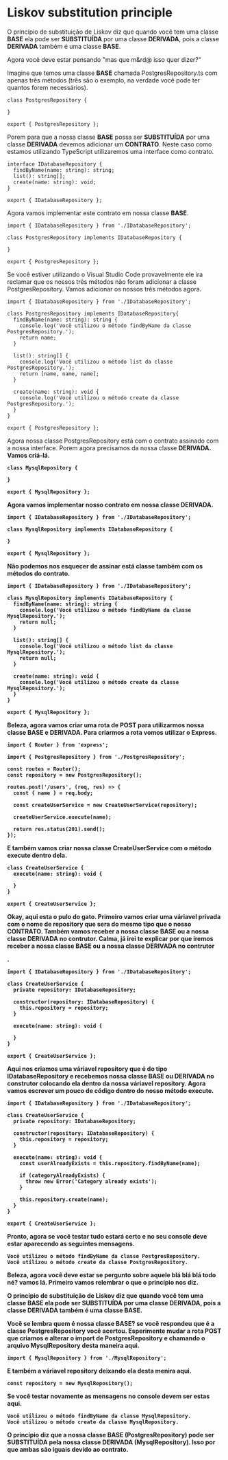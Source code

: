 <h1>Liskov substitution principle</h1>
<p>O princípio de substituição de Liskov diz que quando você tem uma classe <b>BASE</b> ela pode ser <b>SUBSTITUÍDA</b> por uma classe <b>DERIVADA</b>, pois a classe <b>DERIVADA</b> também é uma classe <b>BASE</b>.</p>

<p>Agora você deve estar pensando "mas que m&rd@ isso quer dizer?"</p>

<p>Imagine que temos uma classe <b>BASE</b> chamada PostgresRepository.ts com apenas três métodos (três são o exemplo, na verdade você pode ter quantos forem necessários).</p>

```
class PostgresRepository {

}

export { PostgresRepository };
```

<p>Porem para que a nossa classe <b>BASE</b> possa ser <b>SUBSTITUÍDA</b> por uma classe <b>DERIVADA</b> devemos adicionar um <b>CONTRATO</b>. Neste caso como estamos utilizando TypeScript utilizaremos uma interface como contrato.</p>

```
interface IDatabaseRepository {
  findByName(name: string): string;
  list(): string[];
  create(name: string): void;
}

export { IDatabaseRepository };
```

<p>Agora vamos implementar este contrato em nossa classe <b>BASE</b>.</p>

```
import { IDatabaseRepository } from './IDatabaseRepository';

class PostgresRepository implements IDatabaseRepository {

}

export { PostgresRepository };
```

<p>Se você estiver utilizando o Visual Studio Code provavelmente ele ira reclamar que os nossos três métodos não foram adicionar a classe PostgresRepository. Vamos adicionar os nossos três métodos agora.</p>

```
import { IDatabaseRepository } from './IDatabaseRepository';

class PostgresRepository implements IDatabaseRepository{
  findByName(name: string): string {
    console.log('Você utilizou o método findByName da classe PostgresRepository.');
    return name;
  }

  list(): string[] {
    console.log('Você utilizou o método list da classe PostgresRepository.');
    return [name, name, name];
  }

  create(name: string): void {
    console.log('Você utilizou o método create da classe PostgresRepository.');
  }
}

export { PostgresRepository };
```

<p>Agora nossa classe PostgresRepository está com o contrato assinado com a nossa interface. Porem agora precisamos da nossa classe <b>DERIVADA<b/>. Vamos criá-lá.</p>
  
```
class MysqlRepository {

}

export { MysqlRepository };
```
  
<p>Agora vamos implementar nosso contrato em nossa classe <b>DERIVADA</b>.</p>

```
import { IDatabaseRepository } from './IDatabaseRepository';

class MysqlRepository implements IDatabaseRepository {

}

export { MysqlRepository };
```

<p>Não podemos nos esquecer de assinar está classe também com os métodos do contrato.</p>

```
import { IDatabaseRepository } from './IDatabaseRepository';

class MysqlRepository implements IDatabaseRepository {
  findByName(name: string): string {
    console.log('Você utilizou o método findByName da classe MysqlRepository.');
    return null;
  }

  list(): string[] {
    console.log('Você utilizou o método list da classe MysqlRepository.');
    return null;
  }

  create(name: string): void {
    console.log('Você utilizou o método create da classe MysqlRepository.');
  }
}

export { MysqlRepository };
```

<p>Beleza, agora vamos criar uma rota de POST para utilizarmos nossa classe <b>BASE</b> e <b>DERIVADA</b>. Para criarmos a rota vomos utilizar o Express.</p>

```
import { Router } from 'express';

import { PostgresRepository } from './PostgresRepository';

const routes = Router();
const repository = new PostgresRepository();

routes.post('/users', (req, res) => {
  const { name } = req.body;

  const createUserService = new CreateUserService(repository);

  createUserService.execute(name);

  return res.status(201).send();
});
```

<p>E também vamos criar nossa classe CreateUserService com o método execute dentro dela.</p>

```
class CreateUserService {
  execute(name: string): void {
    
  }
}

export { CreateUserService };
```

<p>Okay, aqui esta o pulo do gato. Primeiro vamos criar uma váriavel privada com o nome de repository que sera do mesmo tipo que o nosso <b>CONTRATO</b>. Também vamos receber a nossa classe <b>BASE</b> ou a nossa classe <b>DERIVADA</b> no contrutor. Calma, já irei te explicar por que iremos receber a nossa classe <b>BASE</b> ou a nossa classe <b>DERIVADA</b> no contrutor</p>.

```
import { IDatabaseRepository } from './IDatabaseRepository';

class CreateUserService {
  private repository: IDatabaseRepository;
  
  constructor(repository: IDatabaseRepository) {
    this.repository = repository;
  }

  execute(name: string): void {
    
  }
}

export { CreateUserService };
```

<p>Aqui nos criamos uma váriavel repository que é do tipo IDatabaseRepository e recebemos nossa classe <b>BASE</b> ou <b>DERIVADA</b> no construtor colocando ela dentro da nossa váriavel repository. Agora vamos escrever um pouco de código dentro do nosso método execute.</p>

```
import { IDatabaseRepository } from './IDatabaseRepository';

class CreateUserService {
  private repository: IDatabaseRepository;
  
  constructor(repository: IDatabaseRepository) {
    this.repository = repository;
  }

  execute(name: string): void {
    const userAlreadyExists = this.repository.findByName(name);
    
    if (categoryAlreadyExists) {
      throw new Error('Category already exists');
    }
    
    this.repository.create(name);
  }
}

export { CreateUserService };
```

<p>Pronto, agora se você testar tudo estará certo e no seu console deve estar aparecendo as seguintes mensagens.</p>

```
Você utilizou o método findByName da classe PostgresRepository.
Você utilizou o método create da classe PostgresRepository.
```

<b>Beleza, agora você deve estar se pergunto sobre aquele blá blá blá todo né? vamos lá. Primeiro vamos relembrar o que o princípio nos diz.</b>

<p>O princípio de substituição de Liskov diz que quando você tem uma classe <b>BASE</b> ela pode ser <b>SUBSTITUÍDA</b> por uma classe <b>DERIVADA</b>, pois a classe <b>DERIVADA</b> também é uma classe <b>BASE</b>.</p>

<p>Você se lembra quem é nossa classe <b>BASE</b>? se você respondeu que é a classe PostgresRepository você acertou. Esperimente mudar a rota POST que criamos e alterar o import de PostgresRepository e chamando o arquivo MysqlRepository desta maneira aqui.</p>

```
import { MysqlRepository } from './MysqlRepository';
```

<p>E também a váriavel repository deixando ela desta menira aqui.</p>

```
const repository = new MysqlRepository();
```

<p>Se você testar novamente as mensagens no console devem ser estas aqui.</p>

```
Você utilizou o método findByName da classe MysqlRepository.
Você utilizou o método create da classe MysqlRepository.
```

<p>O princípio diz que a nossa classe <b>BASE (PostgresRepository)</b> pode ser <b>SUBSTITUÍDA</b> pela nossa classe <b>DERIVADA (MysqlRepository)</b>. Isso por que ambas são iguais devido ao contrato.</p>







